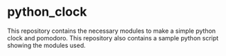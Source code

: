# python_clock
This repository contains the necessary modules to make a simple python clock and pomodoro. This repository also contains a sample python script showing the modules used.
